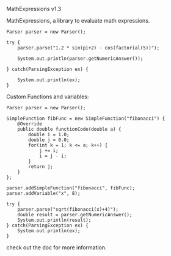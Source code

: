 ﻿MathExpressions v1.3

		

MathExpressions, a library to evaluate math expressions.


```
Parser parser = new Parser(); 

try { 
	parser.parse("1.2 * sin(pi+2) - cos(factorial(5))"); 

	System.out.println(parser.getNumericAnswer());

} catch(ParsingException ex) { 

	System.out.println(ex); 
}
```

Custom Functions and variables:

```
Parser parser = new Parser();

SimpleFunction fibFunc = new SimpleFunction("fibonacci") {
    @Override
    public double functionCode(double a) {
        double i = 1.0;
        double j = 0.0;
        for(int k = 1; k <= a; k++) {
            j += i;
            i = j - i;
        }
        return j;
    }
};

parser.addSimpleFunction("fibonacci", fibFunc);
parser.addVariable("x", 8);

try {
    parser.parse("sqrt(fibonacci(x)+4)");
    double result = parser.getNumericAnswer();
    System.out.println(result);
} catch(ParsingException ex) {
    System.out.println(ex);
}
```


check out the doc for more information.
